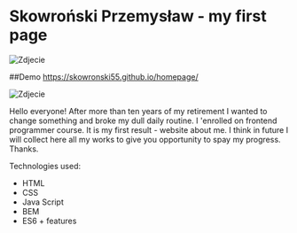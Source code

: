 # Skowroński Przemysław - my first page

<img src="https://i.postimg.cc/MGdDb3Qs/WIN-20221209-13-22-50-Pro.jpg" alt="Zdjecie">



##Demo
https://skowronski55.github.io/homepage/

<img src="https://i.postimg.cc/GtR5vSnz/Animationfirstpage.gif" alt="Zdjecie">

Hello everyone! After more than ten years of my retirement I wanted to change something and broke my dull daily routine. I 'enrolled on frontend programmer course. It is my first result - website about me. I think in future I will collect here all my works to give you opportunity to spay my progress. Thanks.

Technologies used:
- HTML
- CSS
- Java Script
- BEM
- ES6 + features

